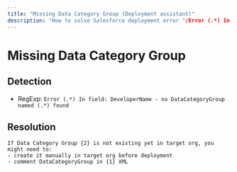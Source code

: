 ```yaml
---
title: "Missing Data Category Group (Deployment assistant)"
description: "How to solve Salesforce deployment error "/Error (.*) In field: DeveloperName - no DataCategoryGroup named (.*) found""
---
```

<!-- markdownlint-disable MD013 -->
# Missing Data Category Group

## Detection

- RegExp: `Error (.*) In field: DeveloperName - no DataCategoryGroup named (.*) found`

## Resolution

```shell
If Data Category Group {2} is not existing yet in target org, you might need to:
- create it manually in target org before deployment
- comment DataCategoryGroup in {1} XML

```
